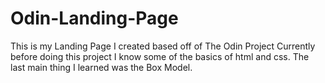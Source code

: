 # Odin-Landing-Page
This is my Landing Page I created based off of The Odin Project
Currently before doing this project I know some of the basics of html and css. The last main thing I learned was the Box Model.